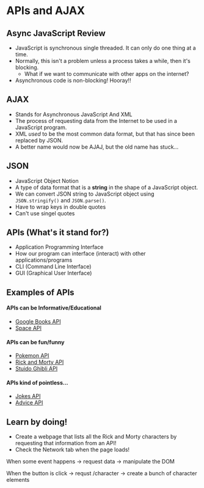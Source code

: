 # APIs and AJAX

## Async JavaScript Review
* JavaScript is synchronous single threaded. It can only do one thing at a time.
* Normally, this isn't a problem unless a process takes a while, then it's blocking.
    * What if we want to communicate with other apps on the internet?
* Asynchronous code is non-blocking! Hooray!!

## AJAX
* Stands for Asynchronous JavaScript And XML
* The process of requesting data from the Internet to be used in a JavaScript program.
* XML _used_ to be the most common data format, but that has since been replaced by JSON.
* A better name would now be AJAJ, but the old name has stuck...


## JSON
* JavaScript Object Notion
* A type of data format that is a **string** in the shape of a JavaScript object.
* We can convert JSON string to JavaScript object using `JSON.stringify()` and `JSON.parse()`.
* Have to wrap keys in double quotes 
* Can't use singel quotes


## APIs (What's it stand for?)
* Application Programming Interface 
* How our program can interface (interact) with other applications/programs 
* CLI (Command Line Interface)
* GUI (Graphical User Interface)

## Examples of APIs

#### APIs can be Informative/Educational
* [Google Books API](https://www.googleapis.com/books/v1/volumes?q=javascript+programming)
* [Space API](http://api.open-notify.org/astros.json)

#### APIs can be fun/funny
* [Pokemon API](https://pokeapi.co/api/v2/pokemon/)
* [Rick and Morty API](https://rickandmortyapi.com/api/character)
* [Stuido Ghibli API](https://ghibliapi.herokuapp.com/people)

#### APIs kind of pointless...
* [Jokes API](https://v2.jokeapi.dev/joke/Pun)
* [Advice API](https://api.adviceslip.com/advice)


## Learn by doing!
* Create a webpage that lists all the Rick and Morty characters by requesting that information from an API!
* Check the Network tab when the page loads!

When some event happens -> request data ->  manipulate the DOM 

When the button is click -> requst /character -> create a bunch of character elements 